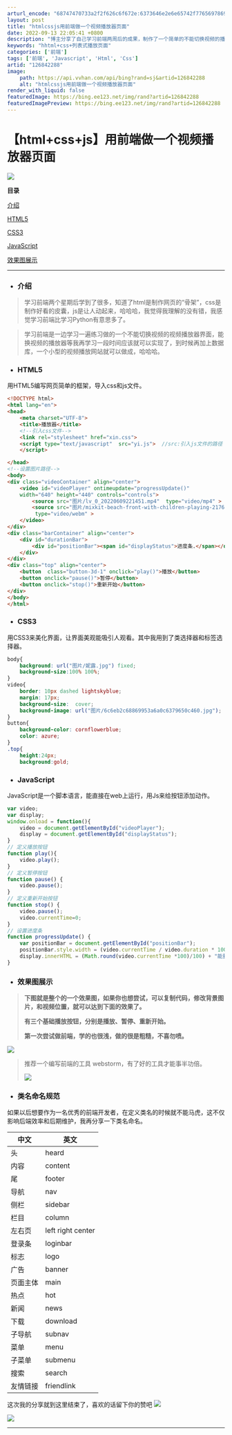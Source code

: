 ```yaml
---
arturl_encode: "68747470733a2f2f626c6f672e:6373646e2e6e65742f77656978696e5f37303434353933372f:61727469636c652f64657461696c732f313236383432323838"
layout: post
title: "htmlcssjs用前端做一个视频播放器页面"
date: 2022-09-13 22:05:41 +0800
description: "博主分享了自己学习前端两周后的成果，制作了一个简单的不能切换视频的播放器界面，使用HTML5、CSS"
keywords: "hhtml+css+列表式播放页面"
categories: ['前端']
tags: ['前端', 'Javascript', 'Html', 'Css']
artid: "126842288"
image:
    path: https://api.vvhan.com/api/bing?rand=sj&artid=126842288
    alt: "htmlcssjs用前端做一个视频播放器页面"
render_with_liquid: false
featuredImage: https://bing.ee123.net/img/rand?artid=126842288
featuredImagePreview: https://bing.ee123.net/img/rand?artid=126842288
---
```


# 【html+css+js】用前端做一个视频播放器页面

![](https://i-blog.csdnimg.cn/blog_migrate/dfae72ca902659e62e24cff2a969d1b8.png)

**目录**

[介绍](#%E4%BB%8B%E7%BB%8D)

[HTML5](#HTML5)

[CSS3](#CSS3)

[JavaScript](#JavaScript)

[效果图展示](#%E6%95%88%E6%9E%9C%E5%9B%BE%E5%B1%95%E7%A4%BA%C2%A0)

---

* ### 介绍

> 学习前端两个星期后学到了很多，知道了html是制作网页的“骨架”，css是制作好看的皮囊，js是让人动起来，哈哈哈，我觉得我理解的没有错，我感觉学习前端比学习Python有意思多了。

> 学习前端是一边学习一遍练习做的一个不能切换视频的视频播放器界面，能换视频的播放器等我再学习一段时间应该就可以实现了，到时候再加上数据库，一个小型的视频播放网站就可以做成，哈哈哈。

* ### HTML5

用HTML5编写网页简单的框架，导入css和js文件。

```html
<!DOCTYPE html>
<html lang="en">
<head>
    <meta charset="UTF-8">
    <title>播放器</title>
    <!--引入css文件-->
    <link rel="stylesheet" href="xin.css">
    <script type="text/javascript"  src="yi.js">  //src:引入js文件的路径
    </script>

</head>
<!--设置图片路径-->
<body>
<div class="videoContainer" align="center">
    <video id="videoPlayer" ontimeupdate="progressUpdate()" 
    width="640" height="440" controls="controls">
        <source src="图片/lv_0_20220609221451.mp4"  type="video/mp4" >
        <source src="图片/mixkit-beach-front-with-children-playing-2176.webm"             
         type="video/webm" >
    </video>
</div>
<div class="barContainer" align="center">
    <div id="durationBar">
        <div id="positionBar"><span id="displayStatus">进度条.</span></div>
    </div>
</div>
<div class="top" align="center">
    <button  class="button-3d-1" onclick="play()">播放</button>
    <button onclick="pause()">暂停</button>
    <button onclick="stop()">重新开始</button>
</div>
</body>
</html>
```

* ### CSS3

用CSS3来美化界面，让界面美观能吸引人观看。其中我用到了类选择器和标签选择器。

```css
body{
    background: url("图片/妮露.jpg") fixed;
    background-size:100% 100%;
}
video{
    border: 10px dashed lightskyblue;
    margin: 17px;
    background-size:  cover;
    background-image: url("图片/6c6eb2c68869953a6a0c6379650c460.jpg");
}
button{
    background-color: cornflowerblue;
    color: azure;
}
.top{
    height:24px;
    background:gold;

```

* ### JavaScript

JavaScript是一个脚本语言，能直接在web上运行，用Js来给按钮添加动作。

```javascript
var video;
var display;
window.onload = function(){
    video = document.getElementById("videoPlayer");
    display = document.getElementById("displayStatus");
}
// 定义播放按钮
function play(){
    video.play();
}
// 定义暂停按钮
function pause() {
    video.pause();
}
// 定义重新开始按钮
function stop() {
    video.pause();
    video.currentTime=0;
}
// 设置进度条
function progressUpdate() {
    var positionBar = document.getElementById("positionBar");
    positionBar.style.width = (video.currentTime / video.duration * 100) +"&nbsp";
    display.innerHTML = (Math.round(video.currentTime *100)/100) + "能量值";
}
```

* ### 效果图展示

> **下图就是整个的一个效果图，如果你也想尝试，可以复制代码，修改背景图片，和视频位置，就可以达到下面的效果了。**
>
> **有三个基础播放按钮，分别是播放、暂停、重新开始。**
>
> **第一次尝试做前端，学的也很浅，做的很是粗糙，不喜勿喷。**

![](https://i-blog.csdnimg.cn/blog_migrate/67708f7a177f39d5cd6746ce20d8072c.png)

> 推荐一个编写前端的工具 webstorm，有了好的工具才能事半功倍。
>
> ![](https://i-blog.csdnimg.cn/blog_migrate/759cd8f659468f0767551c0dbe42e3a0.png)

* ### 类名命名规范

如果以后想要作为一名优秀的前端开发者，在定义类名的时候就不能马虎，这不仅影响后端效率和后期维护，我再分享一下类名命名。

| 中文 | 英文 |
| --- | --- |
| 头 | heard |
| 内容 | content |
| 尾 | footer |
| 导航 | nav |
| 侧栏 | sidebar |
| 栏目 | column |
| 左右页 | left right center |
| 登录条 | loginbar |
| 标志 | logo |
| 广告 | banner |
| 页面主体 | main |
| 热点 | hot |
| 新闻 | news |
| 下载 | download |
| 子导航 | subnav |
| 菜单 | menu |
| 子菜单 | submenu |
| 搜索 | search |
| 友情链接 | friendlink |

这次我的分享就到这里结束了，喜欢的话留下你的赞吧
![](https://i-blog.csdnimg.cn/blog_migrate/e323263723f7c5d3c4aec0422c25055e.png)

![](https://i-blog.csdnimg.cn/blog_migrate/d5e60c9cd4c5883087112cac0c7c9845.gif)

---